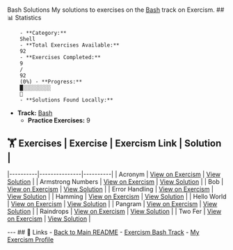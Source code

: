 #
Bash
Solutions My solutions to exercises on the [Bash](https://exercism.org/tracks/bash)
track on Exercism. ## 📊 Statistics

        - **Category:**
        Shell
        - **Total Exercises Available:**
        92
        - **Exercises Completed:**
        9
        /
        92
        (0%) - **Progress:**
        █░░░░░░░░░
        🔴
        - **Solutions Found Locally:**
        
- **Track:** [Bash](https://exercism.org/tracks/bash)
    - **Practice Exercises:**
    9

## 🏋️ Exercises | Exercise | Exercism Link | Solution |
|----------|---------------|----------|
    |
    Acronym
    | [View on Exercism](https://exercism.org/tracks/bash/exercises/acronym) | [View Solution](acronym/README.md) |
    |
    Armstrong Numbers
    | [View on Exercism](https://exercism.org/tracks/bash/exercises/armstrong-numbers) | [View Solution](armstrong-numbers/README.md) |
    |
    Bob
    | [View on Exercism](https://exercism.org/tracks/bash/exercises/bob) | [View Solution](bob/README.md) |
    |
    Error Handling
    | [View on Exercism](https://exercism.org/tracks/bash/exercises/error-handling) | [View Solution](error-handling/README.md) |
    |
    Hamming
    | [View on Exercism](https://exercism.org/tracks/bash/exercises/hamming) | [View Solution](hamming/README.md) |
    |
    Hello World
    | [View on Exercism](https://exercism.org/tracks/bash/exercises/hello-world) | [View Solution](hello-world/README.md) |
    |
    Pangram
    | [View on Exercism](https://exercism.org/tracks/bash/exercises/pangram) | [View Solution](pangram/README.md) |
    |
    Raindrops
    | [View on Exercism](https://exercism.org/tracks/bash/exercises/raindrops) | [View Solution](raindrops/README.md) |
    |
    Two Fer
    | [View on Exercism](https://exercism.org/tracks/bash/exercises/two-fer) | [View Solution](two-fer/README.md) |

--- ## 🔗 Links - [Back to Main README](../README.md) - [Exercism
Bash
Track](https://exercism.org/tracks/bash) - [My Exercism
Profile](https://exercism.org/profiles/princemuel)
